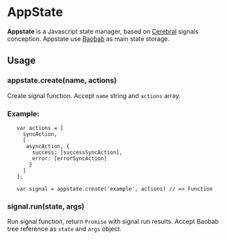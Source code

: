 # AppState

__Appstate__ is a Javascript state manager, based on [Cerebral](https://github.com/christianalfoni/cerebral) signals conception.
Appstate use [Baobab](https://github.com/Yomguithereal/baobab) as main state storage.

## Usage

### appstate.create(name, actions)

Create signal function. Accept `name` string and `actions` array.

### Example:

```
   var actions = [
     syncAction,
     [
      asyncAction, {
        success: [successSyncAction],
        error: [errorSyncAction]
       }
     ]
   ];
   
   var signal = appstate.create('example', actions) // => Function
```

### signal.run(state, args)

Run signal function, return `Promise` with signal run results.
Accept Baobab tree reference as `state` and `args` object.
